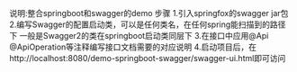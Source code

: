 说明:整合springboot和swagger的demo
步骤
1.引入springfox的swagger jar包
2.编写Swagger的配置启动类，可以是任何类名，在任何spring能扫描到的路径下
一般是Swagger2的类在springboot启动类同层下
3.在接口中应用@Api @ApiOperation等注释编写接口文档需要的对应说明
4.启动项目后，在http://localhost:8080/demo-springboot-swagger/swagger-ui.html即可访问

